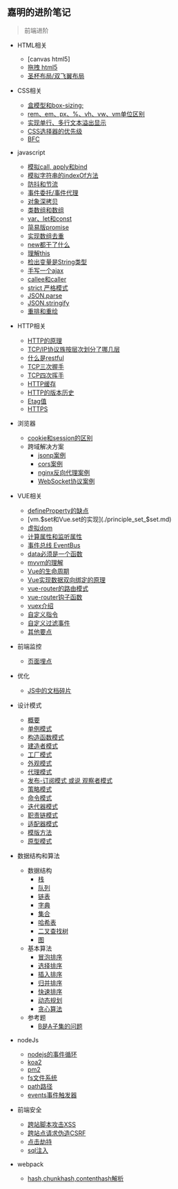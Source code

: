 ## 嘉明的进阶笔记

> 前端进阶

- HTML相关
  - [canvas html5]
  - [拖拽 html5](./drag/html5_drag.md)
  - [圣杯布局/双飞翼布局](./html/noble_cup_layout.md)

- CSS相关
  - [盒模型和box-sizing;](./css/boxSizing.md)
  - [rem、em、px、%、vh、vw、vm单位区别](./rem_em_etc.md)
  - [实现单行、多行文本溢出显示](./over_single_multi_row.md)
  - [CSS选择器的优先级](./css/priority.md)
  - [BFC](./css/bfc.md)

- javascript
  - [模拟call, apply和bind](./imitate_call_apply_bind.md)
  - [模拟字符串的indexOf方法](./imitate_string_indexof.md)
  - [防抖和节流](./debounce_and_throttle.md)
  - [事件委托/事件代理](./event_agent.md)
  - [对象深拷贝](./obj_deep_clone.md)
  - [类数组和数组](./array_like_and_array.md)
  - [var、let和const](./var_let_const.md)
  - [简易版promise](./simple_promise.md)
  - [实现数组去重](./arr_remove_repeat.md)
  - [new都干了什么](./what_new_done.md)
  - [理解this](./understand_this.md)
  - [检出变量是String类型](./check_type_string.md)
  - [手写一个ajax](./write_ajax.md)
  - [callee和caller](./callee_caller.md)
  - [strict 严格模式](./js/strict_mode.md)
  - [JSON.parse](./js/json_parse.md)
  - [JSON.stringify](./js/json_stringify.md)
  - [重排和重绘](./js/relayout_repaint.md)

- HTTP相关
  - [HTTP的原理](./http/http_principle.md)
  - [TCP/IP协议族按层次划分了哪几层](./http/tcp_ip_level.md)
  - [什么是restful](./http/restful_intro.md)
  - [TCP三次握手](./http/tcp_establish.md)
  - [TCP四次挥手](./http/tcp_close.md)
  - [HTTP缓存](./http/http_cache.md)
  - [HTTP的版本历史](./http/http_version_history.md)
  - [Etag值](./http/etag.md)
  - [HTTPS](./http/https.md)

- 浏览器
  - [cookie和session的区别](./diff_cookie_session.md)
  - 跨域解决方案
    - [jsonp案例](./jsonp/)
    - [cors案例](./cors/)
    - [nginx反向代理案例](./nginx/)
    - [WebSocket协议案例](./websocket/)

- VUE相关
  - [defineProperty的缺点](./shortcoming_define_property.md)
  - [vm.$set和Vue.set的实现](./principle_set_$set.md)
  - [虚拟dom](./virtual_dom.md)
  - [计算属性和监听属性](./computed_watch.md)
  - [事件总线 EventBus](./eventBus.md)
  - [data必须是一个函数](./data_should_function.md)
  - [mvvm的理解](./vue/mvvm_note.md)
  - [Vue的生命周期](./vue/lifecycle.md)
  - [Vue实现数据双向绑定的原理](./vue/databind_principle.md)
  - [vue-router的路由模式](./vue/vue_router_mode.md)
  - [vue-router钩子函数](./vue/vue_router_hook.md)
  - [vuex介绍](./vue/vuex_intro.md)
  - [自定义指令](./vue/vue_directive.md)
  - [自定义过滤事件](./vue/vue_filter.md)
  - [其他要点](./vue/vue_other_point.md)

- 前端监控
  - [页面埋点](./bury_on_page.md)

- 优化
  - [JS中的文档碎片](./fragment_in_js.md)

- 设计模式
  - [概要](./design_model/overview.md)
  - [单例模式](./design_model/singleton_model.md)
  - [构造函数模式](./design_model/constructor_model.md)
  - [建造者模式](./design_model/builder_model.md)
  - [工厂模式](./design_model/factory_model.md)
  - [外观模式](./design_model/appearance_model.md)
  - [代理模式](./design_model/proxy_model.md)
  - [发布-订阅模式 或说 观察者模式](./design_model/watcher_model.md)
  - [策略模式](./design_model/tack_model.md)
  - [命令模式](./design_model/command_model.md)
  - [迭代器模式](./design_model/repeat_model.md)
  - [职责链模式](./design_model/duty_chain_model.md)
  - [适配器模式](./design_model/adapt_model.md)
  - [模版方法](./design_model/template_methods.md)
  - [原型模式](./design_model/proto_model.md)

- 数据结构和算法
  - 数据结构
    - [栈](./structure/stack.md)
    - [队列](./structure/queue.md)
    - [链表](./structure/linkedList.md)
    - [字典](./structure/dictionary.md)
    - [集合](./structure/set.md)
    - [哈希表](./structure/hashTable.md)
    - [二叉查找树](./structure/binary_tree.md)
    - [图](./structure/graph.md)
  - 基本算法
    - [冒泡排序](./algorithm/bubble.md) 
    - [选择排序](./algorithm/selectSort.md)
    - [插入排序](./algorithm/insertSort.md)
    - [归并排序](./algorithm/mergeSort.md)
    - [快速排序](./algorithm/quickSort.md)
    - [动态规划](./algorithm/dynamic_plan.md)
    - [贪心算法](./algorithm/greedAlgorithm.md)
  - 参考题
    - [B是A子集的问题](./algorithm/subArr.md)

- nodeJs
  - [nodejs的事件循环](./nodejs/node_event_loop.md)
  - [koa2](./nodejs/koa2.md)
  - [pm2](./nodejs/pm2.md)
  - [fs文件系统](./nodejs/file_system.md)
  - [path路径](./nodejs/path.md)
  - [events事件触发器](./nodejs/events.md)

- 前端安全
  - [跨站脚本攻击XSS](./security/xss.md)
  - [跨站点请求伪造CSRF](./security/csrf.md)
  - [点击劫持](./security/clickJacking.md)
  - [sql注入](./security/sqlInject.md)

- webpack
  - [hash,chunkhash,contenthash解析](./webpack/hash_chunkhash_contenthash.md)
